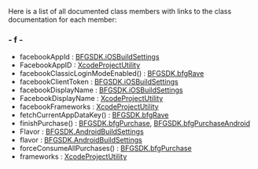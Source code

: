 Here is a list of all documented class members with links to the class
documentation for each member:

### \- f -

  - facebookAppId : [BFGSDK.iOSBuildSettings](class_b_f_g_s_d_k_1_1i_o_s_build_settings.html#a4284e78a256b70501faa67ff0b23f81d)
  - FacebookAppID : [XcodeProjectUtility](class_xcode_project_utility.html#a49c08efc7599f7a956d440725b242302)
  - facebookClassicLoginModeEnabled() : [BFGSDK.bfgRave](class_b_f_g_s_d_k_1_1bfg_rave.html#a4d46310208b9b576a3c43e2bb5d62256)
  - facebookClientToken : [BFGSDK.iOSBuildSettings](class_b_f_g_s_d_k_1_1i_o_s_build_settings.html#a2969f6495532713dcb1b3e33c69c3105)
  - facebookDisplayName : [BFGSDK.iOSBuildSettings](class_b_f_g_s_d_k_1_1i_o_s_build_settings.html#ab6abd5993403e92654c03c6093f1a7f0)
  - FacebookDisplayName : [XcodeProjectUtility](class_xcode_project_utility.html#ad1bb2fe26da85eb97cf1441679bc6375)
  - facebookFrameworks : [XcodeProjectUtility](class_xcode_project_utility.html#a36eee5278de1cd7cbc71b050f2fbf16b)
  - fetchCurrentAppDataKey() : [BFGSDK.bfgRave](class_b_f_g_s_d_k_1_1bfg_rave.html#accf19f1603c033bc582cad286c4c71b0)
  - finishPurchase() : [BFGSDK.bfgPurchase](class_b_f_g_s_d_k_1_1bfg_purchase.html#aef9304831f0756444aa7c762fe8eca58),
    [BFGSDK.bfgPurchaseAndroid](class_b_f_g_s_d_k_1_1bfg_purchase_android.html#a33cbf5ecdcde267f87f61790af219ffe)
  - Flavor : [BFGSDK.AndroidBuildSettings](class_b_f_g_s_d_k_1_1_android_build_settings.html#af6efca103e5e27caf97004e756f4de84)
  - flavor : [BFGSDK.AndroidBuildSettings](class_b_f_g_s_d_k_1_1_android_build_settings.html#aaafa5db5ec1890429560a9b37a9f5ead)
  - forceConsumeAllPurchases() : [BFGSDK.bfgPurchase](class_b_f_g_s_d_k_1_1bfg_purchase.html#a12f0b56b44baf43b2e8e3043d61dec20)
  - frameworks : [XcodeProjectUtility](class_xcode_project_utility.html#a0bce6f5c8c07860c7a700c2eab7b7670)
